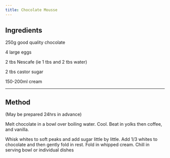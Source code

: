 ```yaml
---
title: Chocolate Mousse
---
```


## Ingredients

250g good quality chocolate

4 large eggs

2 tbs Nescafe (ie 1 tbs and 2 tbs water)

2 tbs castor sugar

150-200ml cream

---

## Method

(May be prepared 24hrs in advance)

Melt chocolate in a bowl over boiling water.
Cool.
Beat in yolks then coffee, and vanilla.

Whisk whites to soft peaks and add sugar little by little.
Add 1/3 whites to chocolate and then gently fold in rest.
Fold in whipped cream.
Chill in serving bowl or individual dishes





